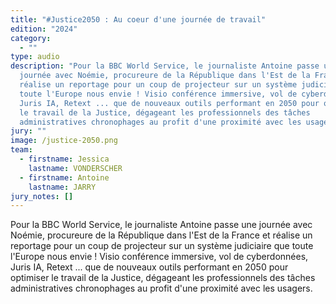 ```yaml
---
title: "#Justice2050 : Au coeur d'une journée de travail"
edition: "2024"
category:
  - ""
type: audio
description: "Pour la BBC World Service, le journaliste Antoine passe une
  journée avec Noémie, procureure de la République dans l'Est de la France et
  réalise un reportage pour un coup de projecteur sur un système judiciaire que
  toute l'Europe nous envie ! Visio conférence immersive, vol de cyberdonnées,
  Juris IA, Retext ... que de nouveaux outils performant en 2050 pour optimiser
  le travail de la Justice, dégageant les professionnels des tâches
  administratives chronophages au profit d'une proximité avec les usagers. "
jury: ""
image: /justice-2050.png
team:
  - firstname: Jessica
    lastname: VONDERSCHER
  - firstname: Antoine
    lastname: JARRY
jury_notes: []
---
```

Pour la BBC World Service, le journaliste Antoine passe une journée avec Noémie, procureure de la République dans l'Est de la France et réalise un reportage pour un coup de projecteur sur un système judiciaire que toute l'Europe nous envie ! Visio conférence immersive, vol de cyberdonnées, Juris IA, Retext ... que de nouveaux outils performant en 2050 pour optimiser le travail de la Justice, dégageant les professionnels des tâches administratives chronophages au profit d'une proximité avec les usagers.
